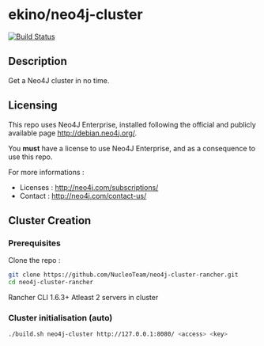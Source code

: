 # ekino/neo4j-cluster

[![Build Status](http://50.115.119.76:2001/buildStatus/icon?job=NucleoTeam/docker-neo4j-cluster/master)](http://50.115.119.76:2001/job/NucleoTeam/docker-neo4j-cluster/master)

## Description

Get a Neo4J cluster in no time.

## Licensing

This repo uses Neo4J Enterprise, installed following the official and publicly
available page http://debian.neo4j.org/.

You **must** have a license to use Neo4J Enterprise, and as a consequence to use
this repo.

For more informations :
- Licenses :  http://neo4j.com/subscriptions/
- Contact : http://neo4j.com/contact-us/

## Cluster Creation

### Prerequisites

Clone the repo :
```bash
git clone https://github.com/NucleoTeam/neo4j-cluster-rancher.git
cd neo4j-cluster-rancher
```
Rancher CLI 1.6.3+
Atleast 2 servers in cluster

### Cluster initialisation (auto)

```bash
./build.sh neo4j-cluster http://127.0.0.1:8080/ <access> <key>
```
